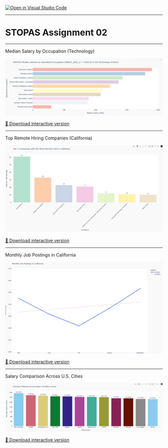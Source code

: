 [![Open in Visual Studio Code](https://classroom.github.com/assets/open-in-vscode-2e0aaae1b6195c2367325f4f02e2d04e9abb55f0b24a779b69b11b9e10269abc.svg)](https://classroom.github.com/online_ide?assignment_repo_id=18925730&assignment_repo_type=AssignmentRepo)
___

# STOPAS Assignment 02
___

Median Salary by Occupation (Technology)

![Fig 01](plots/fig_01_salary_by_occupation.png)

[🔗 Download interactive version](plots/fig_01_salary_by_occupation.html)

---

Top Remote Hiring Companies (California)

![Fig 02](plots/fig_02_remote_jobs_ca.png)

[🔗 Download interactive version](plots/fig_02_remote_jobs_ca.html)

---

Monthly Job Postings in California

![Fig 03](plots/fig_03_monthly_trends_ca.png)

[🔗 Download interactive version](plots/fig_03_monthly_trends_ca.html)

---

Salary Comparison Across U.S. Cities

![Fig 04](plots/fig_04_salary_by_city.png)

[🔗 Download interactive version](plots/fig_04_salary_by_city.html)

